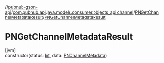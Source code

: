 //[pubnub-gson-api](../../../index.md)/[com.pubnub.api.java.models.consumer.objects_api.channel](../index.md)/[PNGetChannelMetadataResult](index.md)/[PNGetChannelMetadataResult](-p-n-get-channel-metadata-result.md)

# PNGetChannelMetadataResult

[jvm]\
constructor(status: [Int](https://kotlinlang.org/api/latest/jvm/stdlib/kotlin/-int/index.html), data: [PNChannelMetadata](../-p-n-channel-metadata/index.md))
